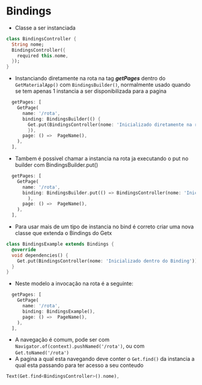 # Bindings
- Classe a ser instanciada
```dart
class BindingsController {
  String nome;
  BindingsController({
    required this.nome,
  });
}
```
- Instanciando diretamente na rota na tag ***getPages*** dentro do ```GetMaterialApp()``` com ```BindingsBuilder()```, normalmente usado quando se tem apenas 1 instancia a ser disponibilizada para a pagina
```dart
  getPages: [
    GetPage(
      name: '/rota',
      binding: BindingsBuilder(() {
        Get.put(BindingsController(nome: 'Inicializado diretamente na rota'));
        }),
      page: () =>  PageName(),
    ),
  ],
```
- Tambem é possivel chamar a instancia na rota ja executando o put no builder com BindingsBuilder.put()
```dart
  getPages: [
    GetPage(
      name: '/rota',
      binding: BindingsBuilder.put(() => BindingsController(nome: 'Inicializado diretamente na rota')),
        ),
      page: () =>  PageName(),
    ),
  ],
```
- Para usar mais de um tipo de instancia no bind é correto criar uma nova classe que extenda o Bindings do Getx
```dart
class BindingsExample extends Bindings {
  @override
  void dependencies() {
    Get.put(BindingsController(nome: 'Inicializado dentro do Binding'));
  }
}
```
- Neste modelo a invocação na rota é a seguinte:
```dart
  getPages: [
    GetPage(
      name: '/rota',
      binding: BindingsExample(),
      page: () =>  PageName(),
    ),
  ],
```
- A navegação é comum, pode ser com ```Navigator.of(context).pushNamed('/rota')```, ou com ```Get.toNamed('/rota')```
- A pagina a qual esta navegando deve conter o ```Get.find()``` da instancia a qual esta passando para ter acesso a seu conteudo
```dart
Text(Get.find<BindingsController>().nome),
```